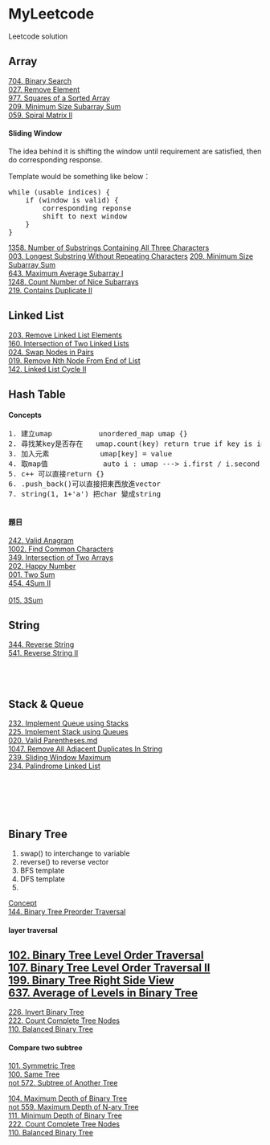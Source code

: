 # MyLeetcode
Leetcode solution

## Array
[704. Binary Search](https://github.com/stevennn30/MyLeetcode/blob/aceb5a88817d25d65800d1316a727252c2d6b273/solution/704.%20Binary%20Search)  
[027. Remove Element](https://github.com/stevennn30/MyLeetcode/blob/aceb5a88817d25d65800d1316a727252c2d6b273/solution/27.%20Remove%20Element)  
[977. Squares of a Sorted Array](https://github.com/stevennn30/MyLeetcode/blob/aceb5a88817d25d65800d1316a727252c2d6b273/solution/977.%20Squares%20of%20a%20Sorted%20Array)  
[209. Minimum Size Subarray Sum]()  
[059. Spiral Matrix ll](https://github.com/stevennn30/MyLeetcode/blob/4ff9b29b734974ebbf53b01b08da4b0abf1e703e/solution/059.%20Spiral%20Matrix%20ll)  

#### Sliding Window
The idea behind it is shifting the window until requirement are satisfied, then do corresponding response.

Template would be something like below：  
<pre>
while (usable indices) {  
    if (window is valid) {  
        corresponding reponse  
        shift to next window  
    }  
}  
</pre>

[1358. Number of Substrings Containing All Three Characters]()  
[003. Longest Substring Without Repeating Characters]()
[209. Minimum Size Subarray Sum]()  
[643. Maximum Average Subarray I]()  
[1248. Count Number of Nice Subarrays]()  
[219. Contains Duplicate II](https://github.com/stevennn30/MyLeetcode/blob/81797cc18fe71af0ae4397d6612460df2cd2119e/solution/219.%20Contains%20Duplicate%20II.md)  

## Linked List
[203. Remove Linked List Elements](https://github.com/stevennn30/MyLeetcode/blob/3dd964a3628ba149f3a59e42133fd50eaf634dc9/solution/203.%20Remove%20Linked%20List%20Elements)  
[160. Intersection of Two Linked Lists](https://github.com/stevennn30/MyLeetcode/blob/bc0343e490d4782ae9ef22b1149d57b277ce86bc/solution/160.%20Intersection%20of%20Two%20Linked%20Lists)  
[024. Swap Nodes in Pairs](https://github.com/stevennn30/MyLeetcode/blob/c0759e8103d220e8740ec62cecff5a9dfee67f9a/solution/024.%20Swap%20Nodes%20in%20Pairs)  
[019. Remove Nth Node From End of List](https://github.com/stevennn30/MyLeetcode/blob/7b72194a1241c22c2db83f4b284213bc9e8c06e8/solution/019.%20Remove%20Nth%20Node%20From%20End%20of%20List)    
[142. Linked List Cycle II](https://github.com/stevennn30/MyLeetcode/blob/d6d2b899b42ae53819567e9c2a117b6bc4a18aa2/solution/142.%20Linked%20List%20Cycle%20II)    

## Hash Table
#### Concepts
<pre>
1. 建立umap           unordered_map<key, value> umap {}
2. 尋找某key是否存在   umap.count(key) return true if key is in umap, return false otherwise
3. 加入元素            umap[key] = value
4. 取map值             auto i : umap ---> i.first / i.second (用法和struct很像)
5. c++ 可以直接return {}
6. .push_back()可以直接把東西放進vector
7. string(1, 1+'a') 把char 變成string
    </pre>

#### 題目
[242. Valid Anagram](https://github.com/stevennn30/MyLeetcode/blob/6daf557284c4bf1abdba5303efc30769ef0125f5/solution/242.%20Valid%20Anagram)  
[1002. Find Common Characters](https://github.com/stevennn30/MyLeetcode/blob/f7871f5f525768150cacf4c38df50d70a2eb3b71/solution/1002.%20Find%20Common%20Characters)  
[349. Intersection of Two Arrays]()  
[202. Happy Number](https://github.com/stevennn30/MyLeetcode/blob/0d76f71bf5af7c78efa41ed29283c92cf5360dcb/solution/202.%20Happy%20Number)  
[001. Two Sum](https://github.com/stevennn30/MyLeetcode/blob/6e366c3e4f960499644dd65e50b0814f84eb67fb/solution/001.%20Two%20Sum)  
[454. 4Sum II](https://github.com/stevennn30/MyLeetcode/blob/227319e186d3304c16729589edfed7f54011c808/solution/454.%204Sum%20II.md)  
[]()  
[015. 3Sum](https://github.com/stevennn30/MyLeetcode/blob/d32d5291c05674246d2b96d7122d8839b95c7a53/solution/015.%203Sum.md)  
[]()  

## String
[344. Reverse String](https://github.com/stevennn30/MyLeetcode/blob/a46bd03379102831964ae4e4838d336b173f92ea/solution/344.%20Reverse%20String)  
[541. Reverse String II](https://github.com/stevennn30/MyLeetcode/blob/bb78f61d86b2a52640454edb612971df4abec541/solution/541.%20Reverse%20String%20II)  
[]()  
[]()  
[]()  
[]()  

## Stack & Queue
[232. Implement Queue using Stacks](https://github.com/stevennn30/MyLeetcode/blob/574c7ac1c27be4a7ac509109f8a3f232d94cc721/solution/232.%20Implement%20Queue%20using%20Stacks.md)  
[225. Implement Stack using Queues](https://github.com/stevennn30/MyLeetcode/blob/3238318527b095d16948d3c697a8ecbadfc99fa3/solution/225.%20Implement%20Stack%20using%20Queues.md)  
[020. Valid Parentheses.md](https://github.com/stevennn30/MyLeetcode/blob/714dd5e7f1e83de0e0b55bbc95ae783547df41cb/solution/020.%20Valid%20Parentheses.md)  
[1047. Remove All Adjacent Duplicates In String](https://github.com/stevennn30/MyLeetcode/blob/c4e1ebf2328ffb3e59d1be5471b53005f03015fb/solution/1047.%20Remove%20All%20Adjacent%20Duplicates%20In%20String.md)  
[239. Sliding Window Maximum](https://github.com/stevennn30/MyLeetcode/blob/c2f86b15e4ce140228ac624467d99306b23699c5/solution/239.%20Sliding%20Window%20Maximum.md)  
[234. Palindrome Linked List]()  
[]()  
[]()  
[]()  
[]()  
[]()  
[]()  

## Binary Tree
1. swap() to interchange to variable
2. reverse() to reverse vector
3. BFS template
4. DFS template
5. 
[Concept](https://github.com/stevennn30/MyLeetcode/blob/5df1ee93193f33bd74dad6ad8085a8252a290bab/Topics/Binary%20Tree.md)  
[144. Binary Tree Preorder Traversal]()  
#### layer traversal 
[102. Binary Tree Level Order Traversal]()  
[107. Binary Tree Level Order Traversal II]()  
[199. Binary Tree Right Side View]()  
[637. Average of Levels in Binary Tree]()  
[]()  
-----
[226. Invert Binary Tree]()  
[222. Count Complete Tree Nodes]()  
[110. Balanced Binary Tree]()  
#### Compare two subtree
[101. Symmetric Tree](https://github.com/stevennn30/MyLeetcode/blob/7a1ef0058d76e69e7cc3ec5bab7a01892abeb0a8/solution/101.%20Symmetric%20Tree.md)  
[100. Same Tree](https://github.com/stevennn30/MyLeetcode/blob/7a1ef0058d76e69e7cc3ec5bab7a01892abeb0a8/solution/100.%20Same%20Tree.md)  
[not 572. Subtree of Another Tree]()  
  
[104. Maximum Depth of Binary Tree](https://github.com/stevennn30/MyLeetcode/blob/016909edd954c1316f3c524fd46372edd2fb429b/solution/104.%20Maximum%20Depth%20of%20Binary%20Tree.md)  
[not 559. Maximum Depth of N-ary Tree]()  
[111. Minimum Depth of Binary Tree](https://github.com/stevennn30/MyLeetcode/blob/a9853cf2fc3227c0c9cbad7db952d77bef96da7f/solution/111.%20Minimum%20Depth%20of%20Binary%20Tree.md)  
[222. Count Complete Tree Nodes](https://github.com/stevennn30/MyLeetcode/blob/a9853cf2fc3227c0c9cbad7db952d77bef96da7f/solution/222.%20Count%20Complete%20Tree%20Nodes.md)  
[110. Balanced Binary Tree](https://github.com/stevennn30/MyLeetcode/blob/a9853cf2fc3227c0c9cbad7db952d77bef96da7f/solution/110.%20Balanced%20Binary%20Tree.md)  
[]()  
[]()  
[]()  
[]()  
[]()  
[]()  
[]()  
[]()  
[]()  
[]()  
[]()  
[]()  
[]()  
